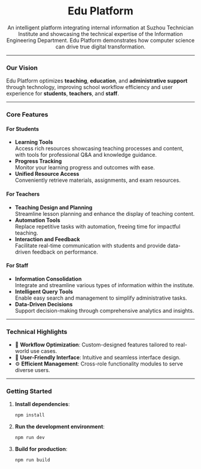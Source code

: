 <h1 align="center">Edu Platform</h1>

<div align="center">

An intelligent platform integrating internal information at Suzhou Technician Institute and showcasing the technical expertise of the Information Engineering Department. Edu Platform demonstrates how computer science can drive true digital transformation.

</div>

---

### **Our Vision**

Edu Platform optimizes **teaching**, **education**, and **administrative support** through technology, improving school workflow efficiency and user experience for **students**, **teachers**, and **staff**.

---

### **Core Features**

#### **For Students**

- **Learning Tools**  
  Access rich resources showcasing teaching processes and content, with tools for professional Q&A and knowledge guidance.
- **Progress Tracking**  
  Monitor your learning progress and outcomes with ease.
- **Unified Resource Access**  
  Conveniently retrieve materials, assignments, and exam resources.

#### **For Teachers**

- **Teaching Design and Planning**  
  Streamline lesson planning and enhance the display of teaching content.
- **Automation Tools**  
  Replace repetitive tasks with automation, freeing time for impactful teaching.
- **Interaction and Feedback**  
  Facilitate real-time communication with students and provide data-driven feedback on performance.

#### **For Staff**

- **Information Consolidation**  
  Integrate and streamline various types of information within the institute.
- **Intelligent Query Tools**  
  Enable easy search and management to simplify administrative tasks.
- **Data-Driven Decisions**  
  Support decision-making through comprehensive analytics and insights.

---

### **Technical Highlights**

- :rocket: **Workflow Optimization**: Custom-designed features tailored to real-world use cases.
- :art: **User-Friendly Interface**: Intuitive and seamless interface design.
- :gear: **Efficient Management**: Cross-role functionality modules to serve diverse users.

---

### **Getting Started**

1. **Install dependencies**:
   ```bash
   npm install
   ```
2. **Run the development environment**:
   ```bash
   npm run dev
   ```
3. **Build for production**:
   ```bash
   npm run build
   ```
